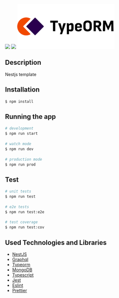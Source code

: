 <a href="http://nestjs.com/" target="blank"><img src="https://docs.nestjs.com/assets/logo-small.svg" width="160"/></a>
<a href="https://graphql.org/" target="blank"><img src="https://graphql.org/img/logo.svg" width="160"></a>
<a href="https://typeorm.io/" target="blank"><img src="https://github.com/typeorm/typeorm/raw/master/resources/logo_big.png" width="320"></a>

## Description

Nestjs template

## Installation

```bash
$ npm install
```

## Running the app

```bash
# development
$ npm run start

# watch mode
$ npm run dev

# production mode
$ npm run prod
```

## Test

```bash
# unit tests
$ npm run test

# e2e tests
$ npm run test:e2e

# test coverage
$ npm run test:cov
```

## Used Technologies and Libraries

- [NestJS](https://nestjs.com/)
- [Graphql](https://graphql.org/)
- [Typeorm](https://typeorm.io/)
- [MongoDB](https://www.mongodb.com/)
- [Typescript](https://www.typescriptlang.org/)
- [Jest](https://jestjs.io/)
- [Eslint](https://eslint.org/)
- [Prettier](https://prettier.io/)
